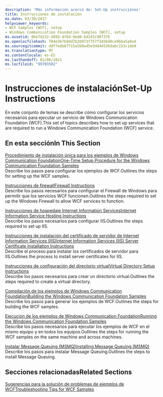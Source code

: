 ```yaml
---
description: 'Más información acerca de: Set-Up instrucciones'
title: Instrucciones de instalación
ms.date: 03/30/2017
helpviewer_keywords:
- WCF Samples [WCF], setup
- Windows Communication Foundation Samples [WCF], setup
ms.assetid: 0be7d232-485b-4f6d-9ed0-b4243c907376
ms.openlocfilehash: f84e3b7b9dd7b26973f757f3456d6ce9bba5a8ad
ms.sourcegitcommit: ddf7edb67715a5b9a45e3dd44536dabc153c1de0
ms.translationtype: MT
ms.contentlocale: es-ES
ms.lasthandoff: 02/06/2021
ms.locfileid: "99703502"
---
```

# <a name="set-up-instructions"></a><span data-ttu-id="83797-103">Instrucciones de instalación</span><span class="sxs-lookup"><span data-stu-id="83797-103">Set-Up Instructions</span></span>

<span data-ttu-id="83797-104">En este conjunto de temas se describe cómo configurar los servicios necesarios para ejecutar un servicio de Windows Communication Foundation (WCF).</span><span class="sxs-lookup"><span data-stu-id="83797-104">This set of topics describes how to set up services that are required to run a Windows Communication Foundation (WCF) service.</span></span>  
  
## <a name="in-this-section"></a><span data-ttu-id="83797-105">En esta sección</span><span class="sxs-lookup"><span data-stu-id="83797-105">In This Section</span></span>  

 [<span data-ttu-id="83797-106">Procedimiento de instalación única para los ejemplos de Windows Communication Foundation</span><span class="sxs-lookup"><span data-stu-id="83797-106">One-Time Setup Procedure for the Windows Communication Foundation Samples</span></span>](one-time-setup-procedure-for-the-wcf-samples.md)  
 <span data-ttu-id="83797-107">Describe los pasos para configurar los ejemplos de WCF.</span><span class="sxs-lookup"><span data-stu-id="83797-107">Outlines the steps for setting up the WCF samples.</span></span>  
  
 [<span data-ttu-id="83797-108">Instrucciones de firewall</span><span class="sxs-lookup"><span data-stu-id="83797-108">Firewall Instructions</span></span>](firewall-instructions.md)  
 <span data-ttu-id="83797-109">Describe los pasos necesarios para configurar el Firewall de Windows para permitir que los servicios WCF funcionen.</span><span class="sxs-lookup"><span data-stu-id="83797-109">Outlines the steps required to set up the Windows Firewall to allow WCF services to function.</span></span>  
  
 [<span data-ttu-id="83797-110">Instrucciones de hospedaje Internet Information Services</span><span class="sxs-lookup"><span data-stu-id="83797-110">Internet Information Service Hosting Instructions</span></span>](internet-information-service-hosting-instructions.md)  
 <span data-ttu-id="83797-111">Describe los pasos necesarios para configurar IIS.</span><span class="sxs-lookup"><span data-stu-id="83797-111">Outlines the steps required to set up IIS.</span></span>  
  
 [<span data-ttu-id="83797-112">Instrucciones de instalación del certificado de servidor de Internet Information Services (IIS)</span><span class="sxs-lookup"><span data-stu-id="83797-112">Internet Information Services (IIS) Server Certificate Installation Instructions</span></span>](iis-server-certificate-installation-instructions.md)  
 <span data-ttu-id="83797-113">Describe el proceso para instalar los certificados de servidor para IIS.</span><span class="sxs-lookup"><span data-stu-id="83797-113">Outlines the process to install server certificates for IIS.</span></span>  
  
 [<span data-ttu-id="83797-114">Instrucciones de configuración del directorio virtual</span><span class="sxs-lookup"><span data-stu-id="83797-114">Virtual Directory Setup Instructions</span></span>](virtual-directory-setup-instructions.md)  
 <span data-ttu-id="83797-115">Describe los pasos necesarios para crear un directorio virtual.</span><span class="sxs-lookup"><span data-stu-id="83797-115">Outlines the steps required to create a virtual directory.</span></span>  
  
 [<span data-ttu-id="83797-116">Compilación de los ejemplos de Windows Communication Foundation</span><span class="sxs-lookup"><span data-stu-id="83797-116">Building the Windows Communication Foundation Samples</span></span>](building-the-samples.md)  
 <span data-ttu-id="83797-117">Describe los pasos para generar los ejemplos de WCF.</span><span class="sxs-lookup"><span data-stu-id="83797-117">Outlines the steps for building the WCF samples.</span></span>  
  
 [<span data-ttu-id="83797-118">Ejecución de los ejemplos de Windows Communication Foundation</span><span class="sxs-lookup"><span data-stu-id="83797-118">Running the Windows Communication Foundation Samples</span></span>](running-the-samples.md)  
 <span data-ttu-id="83797-119">Describe los pasos necesarios para ejecutar los ejemplos de WCF en el mismo equipo y en todos los equipos.</span><span class="sxs-lookup"><span data-stu-id="83797-119">Outlines the steps for running the WCF samples on the same machine and across machines.</span></span>  
  
 [<span data-ttu-id="83797-120">Instalar Message Queuing (MSMQ)</span><span class="sxs-lookup"><span data-stu-id="83797-120">Installing Message Queuing (MSMQ)</span></span>](installing-message-queuing-msmq.md)  
 <span data-ttu-id="83797-121">Describe los pasos para instalar Message Queuing.</span><span class="sxs-lookup"><span data-stu-id="83797-121">Outlines the steps to install Message Queuing.</span></span>  
  
## <a name="related-sections"></a><span data-ttu-id="83797-122">Secciones relacionadas</span><span class="sxs-lookup"><span data-stu-id="83797-122">Related Sections</span></span>  

 <span data-ttu-id="83797-123">[Sugerencias para la solución de problemas de ejemplos de WCF](/previous-versions/dotnet/netframework-3.5/ms751511(v=vs.90))</span><span class="sxs-lookup"><span data-stu-id="83797-123">[Troubleshooting Tips for WCF Samples](/previous-versions/dotnet/netframework-3.5/ms751511(v=vs.90))</span></span>
